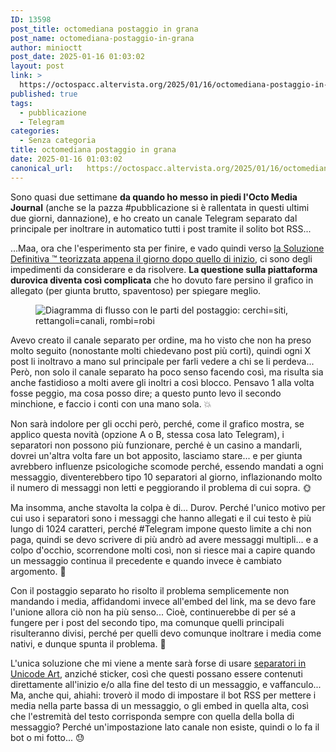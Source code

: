```yaml
---
ID: 13598
post_title: octomediana postaggio in grana
post_name: octomediana-postaggio-in-grana
author: minioctt
post_date: 2025-01-16 01:03:02
layout: post
link: >
  https://octospacc.altervista.org/2025/01/16/octomediana-postaggio-in-grana/
published: true
tags:
  - pubblicazione
  - Telegram
categories:
  - Senza categoria
title: octomediana postaggio in grana
date: 2025-01-16 01:03:02
canonical_url:   https://octospacc.altervista.org/2025/01/16/octomediana-postaggio-in-grana/
---
```

<!-- wp:paragraph -->
<p>Sono quasi due settimane <strong>da quando ho messo in piedi l'Octo Media Journal</strong> (anche se la pazza #pubblicazione si è rallentata in questi ultimi due giorni, dannazione), e ho creato un canale Telegram separato dal principale per inoltrare in automatico tutti i post tramite il solito bot RSS...</p>
<!-- /wp:paragraph -->

<!-- wp:paragraph -->
<p>...Maa, ora che l'esperimento sta per finire, e vado quindi verso <a href="/microblog-mirror/2025/01/09/situazione-stellare-in-octodiario/">la Soluzione Definitiva ™️ teorizzata appena il giorno dopo quello di inizio</a>, ci sono degli impedimenti da considerare e da risolvere. <strong>La questione sulla piattaforma durovica diventa così complicata</strong> che ho dovuto fare persino il grafico in allegato (per giunta brutto, spaventoso) per spiegare meglio.</p>
<!-- /wp:paragraph -->

<!-- wp:paragraph -->
<p></p>
<!-- /wp:paragraph -->

<!-- wp:image {"id":13597,"sizeSlug":"large","linkDestination":"none"} -->
<figure class="wp-block-image size-large"><img src="{{site.cdnurl}}/assets/uploads/2025/01/screenshot_20250115_223753_samsung-notes164328957332974525-960x870.jpg" alt="Diagramma di flusso con le parti del postaggio: cerchi=siti, rettangoli=canali, rombi=robi" class="wp-image-13597"/></figure>
<!-- /wp:image -->

<!-- wp:paragraph -->
<p></p>
<!-- /wp:paragraph -->

<!-- wp:paragraph -->
<p>Avevo creato il canale separato per ordine, ma ho visto che non ha preso molto seguito (nonostante molti chiedevano post più corti), quindi ogni X post li inoltravo a mano sul principale per farli vedere a chi se li perdeva... Però, non solo il canale separato ha poco senso facendo così, ma risulta sia anche fastidioso a molti avere gli inoltri a così blocco. Pensavo 1 alla volta fosse peggio, ma cosa posso dire; a questo punto levo il secondo minchione, e faccio i conti con una mano sola. 💥</p>
<!-- /wp:paragraph -->

<!-- wp:paragraph -->
<p>Non sarà indolore per gli occhi però, perché, come il grafico mostra, se applico questa novità (opzione A o B, stessa cosa lato Telegram), i separatori non possono più funzionare, perché è un casino a mandarli, dovrei un'altra volta fare un bot apposito, lasciamo stare... e per giunta avrebbero influenze psicologiche scomode perché, essendo mandati a ogni messaggio, diventerebbero tipo 10 separatori al giorno, inflazionando molto il numero di messaggi non letti e peggiorando il problema di cui sopra. 🌞</p>
<!-- /wp:paragraph -->

<!-- wp:paragraph -->
<p>Ma insomma, anche stavolta la colpa è di... Durov. Perché l'unico motivo per cui uso i separatori sono i messaggi che hanno allegati e il cui testo è più lungo di 1024 caratteri, perché #Telegram impone questo limite a chi non paga, quindi se devo scrivere di più andrò ad avere messaggi multipli... e a colpo d'occhio, scorrendone molti così, non si riesce mai a capire quando un messaggio continua il precedente e quando invece è cambiato argomento. 🥴</p>
<!-- /wp:paragraph -->

<!-- wp:paragraph -->
<p>Con il postaggio separato ho risolto il problema semplicemente non mandando i media, affidandomi invece all'embed del link, ma se devo fare l'unione allora ciò non ha più senso... Cioè, continuerebbe di per sé a fungere per i post del secondo tipo, ma comunque quelli principali risulteranno divisi, perché per quelli devo comunque inoltrare i media come nativi, e dunque spunta il problema. 🤥</p>
<!-- /wp:paragraph -->

<!-- wp:paragraph -->
<p>L'unica soluzione che mi viene a mente sarà forse di usare <a href="https://sitoctt.octt.eu.org/it/miscellanea/%EF%B8%8F-Raccolta-Separatori/#fatti-in-testo">separatori in Unicode Art</a>, anziché sticker, così che questi possano essere contenuti direttamente all'inizio e/o alla fine del testo di un messaggio, e vaffanculo... Ma, anche qui, ahiahi: troverò il modo di impostare il bot RSS per mettere i media nella parte bassa di un messaggio, o gli embed in quella alta, così che l'estremità del testo corrisponda sempre con quella della bolla di messaggio? Perché un'impostazione lato canale non esiste, quindi o lo fa il bot o mi fotto... 😓</p>
<!-- /wp:paragraph -->
